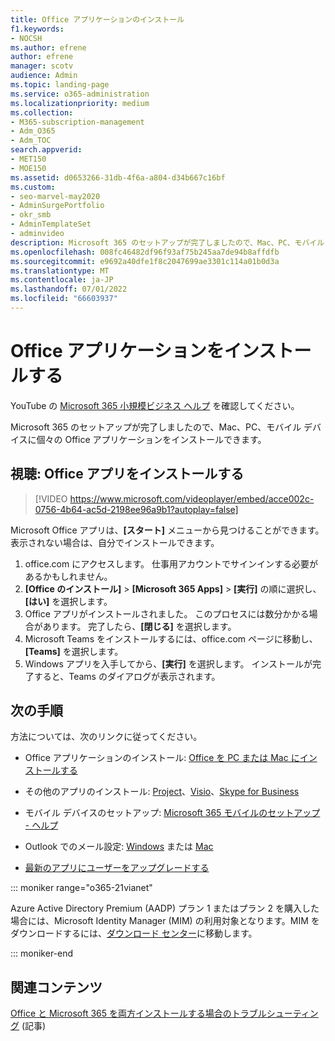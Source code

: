 ```yaml
---
title: Office アプリケーションのインストール
f1.keywords:
- NOCSH
ms.author: efrene
author: efrene
manager: scotv
audience: Admin
ms.topic: landing-page
ms.service: o365-administration
ms.localizationpriority: medium
ms.collection:
- M365-subscription-management
- Adm_O365
- Adm_TOC
search.appverid:
- MET150
- MOE150
ms.assetid: d0653266-31db-4f6a-a804-d34b667c16bf
ms.custom:
- seo-marvel-may2020
- AdminSurgePortfolio
- okr_smb
- AdminTemplateSet
- adminvideo
description: Microsoft 365 のセットアップが完了しましたので、Mac、PC、モバイル デバイスに個々の Office アプリケーションをインストールする方法をご確認ください。
ms.openlocfilehash: 008fc46482df96f93af75b245aa7de94b8affdfb
ms.sourcegitcommit: e9692a40dfe1f8c2047699ae3301c114a01b0d3a
ms.translationtype: MT
ms.contentlocale: ja-JP
ms.lasthandoff: 07/01/2022
ms.locfileid: "66603937"
---
```

# <a name="install-office-applications"></a>Office アプリケーションをインストールする

YouTube の [Microsoft 365 小規模ビジネス ヘルプ](https://go.microsoft.com/fwlink/?linkid=2197659) を確認してください。

Microsoft 365 のセットアップが完了しましたので、Mac、PC、モバイル デバイスに個々の Office アプリケーションをインストールできます。
  
## <a name="watch-install-office-apps"></a>視聴: Office アプリをインストールする

> [!VIDEO https://www.microsoft.com/videoplayer/embed/acce002c-0756-4b64-ac5d-2198ee96a9b1?autoplay=false]

Microsoft Office アプリは、**[スタート]** メニューから見つけることができます。 表示されない場合は、自分でインストールできます。

1. office.com にアクセスします。 仕事用アカウントでサインインする必要があるかもしれません。
2. **[Office のインストール]**  >  **[Microsoft 365 Apps]**  >  **[実行]** の順に選択し、**[はい]** を選択します。
3. Office アプリがインストールされました。 このプロセスには数分かかる場合があります。 完了したら、**[閉じる]** を選択します。
4. Microsoft Teams をインストールするには、office.com ページに移動し、**[Teams]** を選択します。
5. Windows アプリを入手してから、**[実行]** を選択します。 インストールが完了すると、Teams のダイアログが表示されます。

## <a name="next-steps"></a>次の手順

方法については、次のリンクに従ってください。
  
- Office アプリケーションのインストール: [Office を PC または Mac にインストールする](https://support.microsoft.com/office/4414eaaf-0478-48be-9c42-23adc4716658)

- その他のアプリのインストール: [Project](https://support.microsoft.com/office/install-project-7059249b-d9fe-4d61-ab96-5c5bf435f281)、[Visio](https://support.microsoft.com/office/install-visio-f98f21e3-aa02-4827-9167-ddab5b025710)、[Skype for Business](https://support.microsoft.com/office/install-skype-for-business-8a0d4da8-9d58-44f9-9759-5c8f340cb3fb)

- モバイル デバイスのセットアップ: [Microsoft 365 モバイルのセットアップ - ヘルプ](https://support.microsoft.com/office/7dabb6cb-0046-40b6-81fe-767e0b1f014f)

- Outlook でのメール設定: [Windows](https://support.microsoft.com/office/6e27792a-9267-4aa4-8bb6-c84ef146101b) または [Mac](https://support.microsoft.com/office/6e27792a-9267-4aa4-8bb6-c84ef146101b#PickTab=Outlook_for_Mac)
 
- [最新のアプリにユーザーをアップグレードする](upgrade-users-to-latest-office-client.md) 

::: moniker range="o365-21vianet"

Azure Active Directory Premium (AADP) プラン 1 またはプラン 2 を購入した場合には、Microsoft Identity Manager (MIM) の利用対象となります。MIM をダウンロードするには、[ダウンロード センター](https://www.microsoft.com/zh-cn/download/details.aspx?id=58498)に移動します。

::: moniker-end

## <a name="related-content"></a>関連コンテンツ
  
[Office と Microsoft 365 を両方インストールする場合のトラブルシューティング](https://support.microsoft.com/office/35ff2def-e0b2-4dac-9784-4cf212c1f6c2) (記事)
